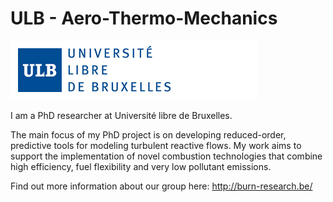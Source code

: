# ULB - Aero-Thermo-Mechanics

![Screenshot](/DWGs/logoulb.gif)

I am a PhD researcher at Université libre de Bruxelles.

The main focus of my PhD project is on developing reduced-order, predictive tools for modeling turbulent reactive flows. My work aims to support the implementation of novel combustion technologies that combine high efficiency, fuel flexibility and very low pollutant emissions.

Find out more information about our group here:
http://burn-research.be/
